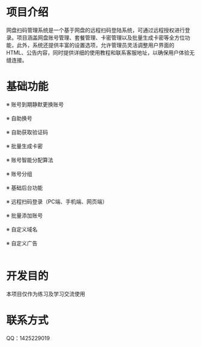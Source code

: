 # 项目介绍
网盘扫码管理系统是一个基于网盘的远程扫码登陆系统，可通过远程授权进行登录。项目涵盖网盘账号管理、套餐管理、卡密管理以及批量生成卡密等全方位功能，此外，系统还提供丰富的设置选项，允许管理员灵活调整用户界面的 HTML、公告内容，同时提供详细的使用教程和联系客服地址，以确保用户体验无缝连接。

# 基础功能
※ 账号到期静默更换账号<br><br>
※ 自助换号<br><br>
※ 自助获取验证码<br><br>
※ 批量生成卡密<br><br>
※ 账号智能分配算法<br><br>
※ 账号分组<br><br>
※ 基础后台功能<br><br>
※ 远程扫码登录（PC端、手机端、网页端）<br><br>
※ 批量添加账号<br><br>
※ 自定义域名<br><br>
※ 自定义广告<br><br>

# 开发目的
本项目仅作为练习及学习交流使用

# 联系方式
QQ：1425229019

